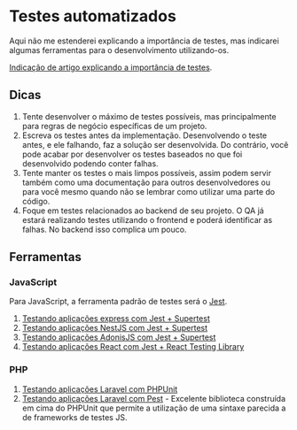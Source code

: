 # Testes automatizados

Aqui não me estenderei explicando a importância de testes, mas indicarei algumas ferramentas para o desenvolvimento utilizando-os.

[Indicação de artigo explicando a importância de testes](https://www.devmedia.com.br/a-importancia-dos-testes-para-a-qualidade-do-software/28439).

## Dicas

1. Tente desenvolver o máximo de testes possíveis, mas principalmente para regras de negócio específicas de um projeto.
2. Escreva os testes antes da implementação. Desenvolvendo o teste antes, e ele falhando, faz a solução ser desenvolvida. Do contrário, você pode acabar por desenvolver os testes baseados no que foi desenvolvido podendo conter falhas.
3. Tente manter os testes o mais limpos possíveis, assim podem servir também como uma documentação para outros desenvolvedores ou para você mesmo quando não se lembrar como utilizar uma parte do código.
4. Foque em testes relacionados ao backend de seu projeto. O QA já estará realizando testes utilizando o frontend e poderá identificar as falhas. No backend isso complica um pouco.

## Ferramentas

### JavaScript

Para JavaScript, a ferramenta padrão de testes será o [Jest](https://jestjs.io).

1. [Testando aplicações express com Jest + Supertest](https://www.albertgao.xyz/2017/05/24/how-to-test-expressjs-with-jest-and-supertest/)
2. [Testando aplicações NestJS com Jest + Supertest](https://docs.nestjs.com/fundamentals/testing)
3. [Testando aplicações AdonisJS com Jest + Supertest](https://docs.adonisjs.com/cookbooks/testing-adonisjs-apps)
4. [Testando aplicações React com Jest + React Testing Library](https://blog.rocketseat.com.br/introducao-a-testing-library-testando-componentes-react/)

### PHP

1. [Testando aplicações Laravel com PHPUnit](https://laravel.com/docs/9.x/testing)
2. [Testando aplicações Laravel com Pest](https://nunomaduro.com/using-pest-in-laravel/) - Excelente biblioteca construída em cima do PHPUnit que permite a utilização de uma sintaxe parecida a de frameworks de testes JS.
